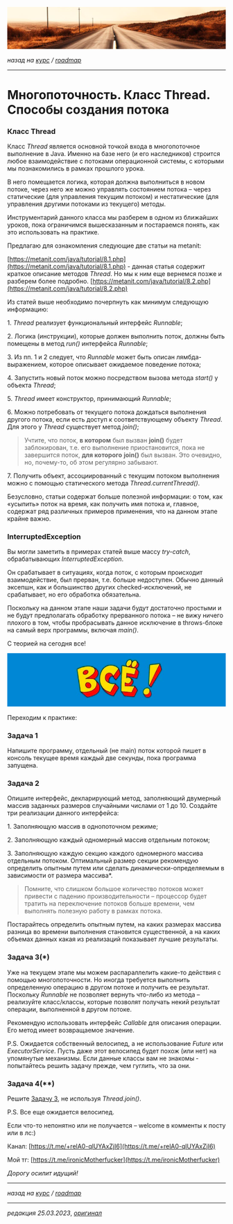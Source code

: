 ![](../../common_files/header.png)

*назад на [курс](../../course.md) / [roadmap](../../roadmap.md)*

***

   

Многопоточность. Класс Thread. Способы создания потока
======================================================

### Класс Thread

Класс _Thread_ является основной точкой входа в многопоточное выполнение в Java. Именно на базе него (и его наследников) строится любое взаимодействие с потоками операционной системы, с которыми мы познакомились в рамках прошлого урока.

В него помещается логика, которая должна выполниться в новом потоке, через него же можно управлять состоянием потока – через статические (для управления текущим потоком) и нестатические (для управления другими потоками из текущего) методы.

Инструментарий данного класса мы разберем в одном из ближайших уроков, пока ограничимся вышесказанным и постараемся понять, как это использовать на практике.

Предлагаю для ознакомления следующие две статьи на metanit:

[https://metanit.com/java/tutorial/8.1.php](https://metanit.com/java/tutorial/8.1.php) - данная статья содержит краткое описание методов _Thread_. Но мы к ним еще вернемся позже и разберем более подробно. [https://metanit.com/java/tutorial/8.2.php](https://metanit.com/java/tutorial/8.2.php)

  

Из статей выше необходимо почерпнуть как минимум следующую информацию:

1\. _Thread_ реализует функциональный интерфейс _Runnable_;

2\. Логика (инструкции), которые должен выполнить поток, должны быть помещены в метод _run()_ интерфейса _Runnable_;

3\. Из пп. 1 и 2 следует, что _Runnable_ может быть описан лямбда-выражением, которое описывает ожидаемое поведение потока;

4\. Запустить новый поток можно посредством вызова метода _start()_ у объекта _Thread_;

5\. _Thread_ имеет конструктор, принимающий _Runnable_;

6\. Можно потребовать от текущего потока дождаться выполнения другого потока, если есть доступ к соответствующему объекту _Thread_. Для этого у _Thread_ существует метод _join()_;

> Учтите, что поток, **в котором** был вызван **join()** будет заблокирован, т.е. его выполнение приостановится, пока не завершится поток, **для которого** **join()** был вызван. Это очевидно, но, почему-то, об этом регулярно забывают.

7\. Получить объект, ассоциированный с текущим потоком выполнения можно с помощью статического метода _Thread.currentThread()_.

Безусловно, статьи содержат больше полезной информации: о том, как «усыпить» поток на время, как получить имя потока и, главное, содержат ряд различных примеров применения, что на данном этапе крайне важно.

### InterruptedException

Вы могли заметить в примерах статей выше массу _try-catch_, обрабатывающих _InterruptedException_.

Он срабатывает в ситуациях, когда поток, с которым происходит взаимодействие, был прерван, т.е. больше недоступен. Обычно данный эксепшн, как и большинство других checked-исключений, не срабатывает, но его обработка обязательна.

Поскольку на данном этапе наши задачи будут достаточно простыми и не будут предполагать обработку прерванного потока – не вижу ничего плохого в том, чтобы пробрасывать данное исключение в throws-блоке на самый верх программы, включая _main()_.

С теорией на сегодня все!

![](../../common_files/footer.png)

Переходим к практике:

### Задача 1

Напишите программу, отдельный (не main) поток которой пишет в консоль текущее время каждый две секунды, пока программа запущена.

### Задача 2

Опишите интерфейс, декларирующий метод, заполняющий двумерный массив заданных размеров случайными числами от 1 до 10. Создайте три реализации данного интерфейса:

1\. Заполняющую массив в однопоточном режиме;

2\. Заполняющую каждый одномерный массив отдельным потоком;

3\. Заполняющую каждую секцию каждого одномерного массива отдельным потоком. Оптимальный размер секции рекомендую определить опытным путем или сделать динамически-определяемым в зависимости от размера массива\*.

> Помните, что слишком большое количество потоков может привести с падению производительности – процессор будет тратить на переключение потоков больше времени, чем выполнять полезную работу в рамках потока.

Постарайтесь определить опытным путем, на каких размерах массива разница во времени выполнения становится существенной, а на каких объемах данных какая из реализаций показывает лучшие результаты.

### Задача 3(\*)

Уже на текущем этапе мы можем распараллелить какие-то действия с помощью многопоточности. Но иногда требуется выполнить определенную операцию в другом потоке и получить ее результат. Поскольку _Runnable_ не позволяет вернуть что-либо из метода – реализуйте класс/классы, которые позволят получать некий результат операции, выполненной в другом потоке.

Рекомендую использовать интерфейс _Callable_ для описания операции. Его метод имеет возвращаемое значение.

P.S. Ожидается собственный велосипед, а не использование _Future_ или _ExecutorService_. Пусть даже этот велосипед будет похож (или нет) на упомянутые механизмы. Если данные классы вам не знакомы - попытайтесь решить задачу прежде, чем гуглить, что за они.

### Задача 4(\*\*)

Решите [Задачу 3](#%D0%97%D0%B0%D0%B4%D0%B0%D1%87%D0%B0-3(*)), не используя _Thread.join()_.

P.S. Все еще ожидается велосипед.

  

Если что-то непонятно или не получается – welcome в комменты к посту или в лс:)

Канал: [https://t.me/+relA0-qlUYAxZjI6](https://t.me/+relA0-qlUYAxZjI6)

Мой тг: [https://t.me/ironicMotherfucker](https://t.me/ironicMotherfucker)

_Дорогу осилит идущий!_

***

*назад на [курс](../../course.md) / [roadmap](../../roadmap.md)*

***

_редакция 25.03.2023_, [_оригинал_](https://telegra.ph/Mnogopotochnost-Klass-Thread-Sposoby-sozdaniya-potoka-03-25)